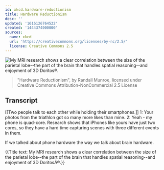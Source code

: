 ```yaml
---
id: xkcd.hardware-reductionism
title: Hardware Reductionism
desc: ''
updated: '1616126764522'
created: '1444374000000'
sources:
  name: xkcd
  url: 'https://creativecommons.org/licenses/by-nc/2.5/'
  license: Creative Commons 2.5
---
```

![My MRI research shows a clear correlation between the size of the parietal lobe--the part of the brain that handles spatial reasoning--and enjoyment of 3D Doritos®.](https://imgs.xkcd.com/comics/hardware_reductionism.png)
> "Hardware Reductionism", by Randall Munroe, licensed under Creative Commons Attribution-NonCommercial 2.5 License

## Transcript
[[Two people talk to each other while holding their smartphones.]]
1: Your photos from the triathlon got so many more likes than mine. 
2: Yeah - my phone is quad-core. Research shows that iPhones like yours have just two cores, so they have a hard time capturing scenes with three different events in them.

If we talked about phone hardware the way we talk about brain hardware.

{{Title text: My MRI research shows a clear correlation between the size of the parietal lobe--the part of the brain that handles spatial reasoning--and enjoyment of 3D DoritosÂ®.}}
